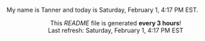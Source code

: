 My name is Tanner and today is Saturday, February 1, 4:17 PM EST.

<p align="center">This <i>README</i> file is generated <b>every 3 hours</b>!</br>Last refresh: Saturday, February 1, 4:17 PM EST<br /></p>
